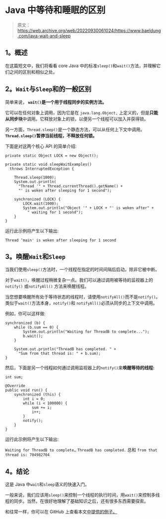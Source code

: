 # Java 中等待和睡眠的区别

> 原文：<https://web.archive.org/web/20220930061024/https://www.baeldung.com/java-wait-and-sleep>

## **1。概述**

在这篇短文中，我们将看看 core Java 中的标准`sleep()`和`wait()`方法，并理解它们之间的区别和相似之处。

## **2。`Wait`与`Sleep`和**的一般区别

简单来说， **`wait()`是一个用于线程同步的实例方法。**

它可以在任何对象上调用，因为它是在 `java.lang.Object,` 上定义的，但是**只能从同步块**中调用。它释放对象上的锁，以便另一个线程可以加入并获得锁。

另一方面，`Thread.sleep()`是一个静态方法，可以从任何上下文中调用。 **`Thread.sleep()`暂停当前线程，不释放任何锁。**

下面是对这两个核心 API 的简单介绍:

```
private static Object LOCK = new Object();

private static void sleepWaitExamples() 
  throws InterruptedException {

    Thread.sleep(1000);
    System.out.println(
      "Thread '" + Thread.currentThread().getName() +
      "' is woken after sleeping for 1 second");

    synchronized (LOCK) {
        LOCK.wait(1000);
        System.out.println("Object '" + LOCK + "' is woken after" +
          " waiting for 1 second");
    }
} 
```

运行此示例将产生以下输出:

`Thread ‘main' is woken after sleeping for 1 second`


## **3。唤醒`Wait`和`Sleep`**

当我们使用`sleep()`方法时，一个线程在指定的时间间隔后启动，除非它被中断。

对于`wait()`，唤醒过程稍微复杂一点。我们可以通过调用被等待的监视器上的`notify()` 或`notifyAll()` 方法来唤醒线程。

当您想要唤醒所有处于等待状态的线程时，请使用`notifyAll()`而不是`notify()`。类似于`wait()`方法本身，`notify()`和 `notifyAll()`必须从同步的上下文中调用。

例如，你可以这样做:

```
synchronized (b) {
    while (b.sum == 0) {
        System.out.println("Waiting for ThreadB to complete...");
        b.wait();
    }

    System.out.println("ThreadB has completed. " + 
      "Sum from that thread is: " + b.sum);
}
```

然后，下面是另一个线程如何通过调用监视器上的`notify()`来**唤醒等待的线程:**

```
int sum;

@Override 
public void run() {
    synchronized (this) {
        int i = 0;
        while (i < 100000) {
            sum += i;
            i++; 
        }
        notify(); 
    } 
}
```

运行此示例将产生以下输出:

`Waiting for ThreadB to complete…`
`ThreadB has completed.` 总和 `from that thread is: 704982704`

## **4。结论**

这是 Java 中`wait`和`sleep`语义的快速入门。

一般来说，我们应该用`sleep()`来控制一个线程的执行时间，用`wait()`来控制多线程的同步。当然，在很好地理解了基础知识之后，还有很多东西需要探索。

和往常一样，你可以在 GitHub 上查看本文[中提供的例子。](https://web.archive.org/web/20221006231509/https://github.com/eugenp/tutorials/tree/master/core-java-modules/core-java-concurrency-basic-2)